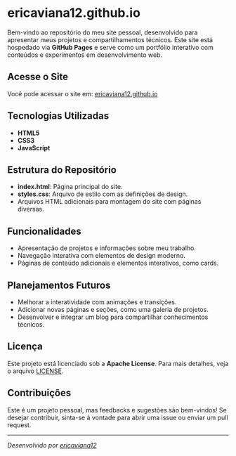 # ericaviana12.github.io

Bem-vindo ao repositório do meu site pessoal, desenvolvido para apresentar meus projetos e compartilhamentos técnicos. Este site está hospedado via **GitHub Pages** e serve como um portfólio interativo com conteúdos e experimentos em desenvolvimento web.

## Acesse o Site

Você pode acessar o site em: [ericaviana12.github.io](https://ericaviana12.github.io)

## Tecnologias Utilizadas

- **HTML5**
- **CSS3**
- **JavaScript**

## Estrutura do Repositório

- **index.html**: Página principal do site.
- **styles.css**: Arquivo de estilo com as definições de design.
- Arquivos HTML adicionais para montagem do site com páginas diversas.

## Funcionalidades

- Apresentação de projetos e informações sobre meu trabalho.
- Navegação interativa com elementos de design moderno.
- Páginas de conteúdo adicionais e elementos interativos, como cards.

## Planejamentos Futuros

- Melhorar a interatividade com animações e transições.
- Adicionar novas páginas e seções, como uma galeria de projetos.
- Desenvolver e integrar um blog para compartilhar conhecimentos técnicos.

## Licença

Este projeto está licenciado sob a **Apache License**. Para mais detalhes, veja o arquivo [LICENSE](./LICENSE).

## Contribuições

Este é um projeto pessoal, mas feedbacks e sugestões são bem-vindos! Se desejar contribuir, sinta-se à vontade para abrir uma issue ou enviar um pull request.

---

*Desenvolvido por [ericaviana12](https://github.com/ericaviana12)*